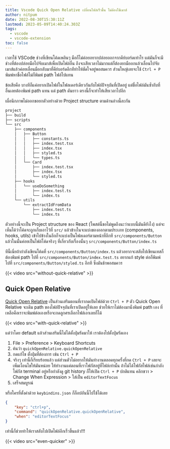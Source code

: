 ```yaml
---
title: Vscode Quick Open Relative เปลี่ยนไฟล์เร็วขึ้น ไม่ต้องใช้เมาส์
author: nitpum
date: 2022-08-30T15:30:11Z
lastmod: 2023-05-09T14:40:24.303Z
tags:
  - vscode
  - vscode-extension
toc: false
---
```


เวลาใช้ VSCode ช่วงที่เขียนโค้ดเพลินๆ มือก็ไม่ค่อยอยากปล่อยออกจากคีย์บอร์ดเท่าไร แต่มันก็จะมีช่วงที่ต้องปล่อยมือไปจับเมาส์เพื่อเปิดไฟล์อื่น ถึงจะเสียเวลาไม่มากแต่ก็ต้องยกมืออกแล้วเลื่อนไปจับเมาส์แล้วค่อยเลื่อนมือกลับมาที่คีย์บอร์ดอีกทีทำให้ชัดใจอยู่พอสมควร ส่วนใหญ่เลยจะใช้ `Ctrl + P` พิมพ์หาชื่อไฟล์ไม่ก็พิมพ์ path ไฟล์ไปแทน

ข้อเสียคือ บางทีก็แค่อยากเปิดไฟล์ในโฟลเดอร์เดียวกันกับไฟล์ปัจจุบันที่เปิดอยู่ แต่ชื่อไฟล์มันซ้ำกับที่อื่นเลยต้องพิมพ์ path แทน แต่ path ดันยาว ตรงนี้ก็จะทำให้เสียเวลาไปอีก

เผื่อนึกภาพไม่ออกขอยกตัวอย่างด้วย Project structure ตามด้านล่างนี้ละกัน

```bash
project
├── build
├── scripts
└── src
    ├── components
    │   ├── Button
    │   │   ├── constants.ts
    │   │   ├── index.test.tsx
    │   │   ├── index.tsx
    │   │   ├── styled.ts
    │   │   └── types.ts
    │   └── Card
    │       ├── index.test.tsx
    │       ├── index.tsx
    │       └── styled.ts
    ├── hooks
    │   └── useDoSomething
    │       ├── index.test.ts
    │       └── index.ts
    └── utils
        └── extractIdFromData
            ├── index.test.ts
            └── index.ts
```

ตัวอย่างนี้จะเป็น Project structure ของ React (โพสต์นี้ขอไม่พูดถึงนะว่าแบบนี้มันดียังไง) แต่จะเห็นได้ว่าโค้ดจะถูกเก็บเอาไว้ที่ `src/` แล้วข้างในจะแบ่งของออกตามประเภท (components, hooks, utils) เข้าไปข้างในอีกก็จะแบ่งเป็นโฟลเดอร์ตามหน้าที่อีกที `src/components/Button` แล้วในนั้นค่อยเป็นไฟล์โค้ดจริงๆ ที่เกี่ยวกับเรื่องนั้นๆ `src/components/Button/index.ts`

ทีนี้เนี่ยถ้ากำลังเขียนโค้ดที่ `src/components/Button/index.ts` แล้วอยากจะสลับไปเขียนเทสก็ต้องพิมพ์ path ไปที่ `src/components/Button/index.test.ts` อยากแก้ style ต่อก็พิมพ์ไปที่ `src/components/Button/styled.ts` อีกที ซึ่งมันช้าพอสมควร

{{< video src="without-quick-relative" >}}

## Quick Open Relative

[Quick Open Relative](https://marketplace.visualstudio.com/items?itemName=gpaul.quickOpenRelative) เป็นส่วนเสริมตอนที่เรากดเปิดไฟล์ด้วย `Ctrl + P` ตัว Quick Open Relative จะเติม path ของไฟล์ปัจจุบันที่เราเปิดอยู่ให้เลย ช่วยให้เราไม่ต้องมานั่งพิมพ์ path เอง ที่เหลือคือเราจะพิมพ์ต่อเองหรือจะกดลูกศรเลือกไฟล์เอาเลยก็ได้

{{< video src="with-quick-relative" >}}

แต่ว่าโดย default แล้วส่วนเสริมนี้ไม่ได้ตั้งปุ่มรัดมาให้ เราต้องไปตั้งปุ่มรัดเอง

1. File > Preference > Keyboard Shortcuts
2. ค้นว่า `quickOpenRelative.quickOpenRelative`
3. กดแก้ไข ตั้งปุ่มที่ต้องการ เช่น `Ctrl + P`
4. จริงๆ เท่านี้ก็เรียบร้อยแล้ว แต่ส่วนตัวไม่อยากให้มันทำงานตลอดทุกครั้งที่กด `Ctrl + P` เลยจะเพิ่มเงื่อนไขให้มันหน่อย
   ให้ทำงานแค่ตอนที่เราโฟกัสอยู่ที่ไฟล์เท่านั้น ถ้าไม่ได้โฟกัสไฟล์เช่นกำลังโฟกัส terminal อยู่หรือกำลังดู git history ก็ให้เปิด `Ctrl + P` ปกติแทน
   คลิกขวา > Change When Expression > ใส่เป็น `editorTextFocus`
5. เสร็จสมบูรณ์

หรือใครที่ตั้งค่าด้วย `keybindins.json` ก็ก็อปอันนี้ไปใช้ได้เลย

```json
{
	"key": "ctrl+p",
	"command": "quickOpenRelative.quickOpenRelative",
	"when": "editorTextFocus"
}
```

เท่านี้ก็ช่วยทำให้เราสลับไปเปิดไฟล์อีกเร็วขึ้นแล้ว!!!

{{< video src="even-quicker" >}}
